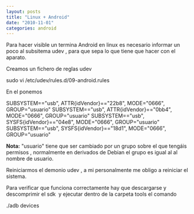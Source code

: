 ```yaml
---
layout: posts
title: "Linux + Android"
date: "2010-11-01"
categories: android
---
```


Para hacer visible un termina Android en linux es necesario informar un poco al subsitema udev , para que sepa lo que tiene que hacer con el aparato.

Creamos un fichero de reglas udev

sudo vi /etc/udev/rules.d/09-android.rules

En el ponemos

SUBSYSTEM=="usb", ATTR{idVendor}=="22b8", MODE="0666", GROUP="usuario"
SUBSYSTEM=="usb", ATTR{idVendor}=="0bb4", MODE="0666", GROUP="usuario"
SUBSYSTEM=="usb", SYSFS{idVendor}=="04e8", MODE="0666", GROUP="usuario"
SUBSYSTEM=="usb", SYSFS{idVendor}=="18d1", MODE="0666", GROUP="usuario"

**Nota:** "usuario" tiene que ser cambiado por un grupo sobre el que tengáis permisos , normalmente en derivados de Debian el grupo es igual al al nombre de usuario.

Reiniciarmos el demonio udev , a mi personalmente me obligo a reiniciar el sistema.

Para verificar que funciona correctamente hay que descargarse y descomprimir el sdk  y ejecutar dentro de la carpeta tools el comando

./adb devices
